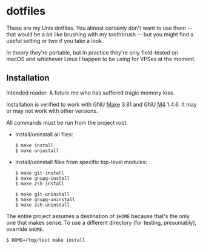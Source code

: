 # dotfiles #

These are my Unix dotfiles. You almost certainly don't want to use them --
that would be a bit like brushing with my toothbrush -- but you might find
a useful setting or two if you take a look.

In theory they're portable, but in practice they're only field-tested on macOS
and whichever Linux I happen to be using for VPSes at the moment.

## Installation ##

Intended reader: A future me who has suffered tragic memory loss.

Installation is verified to work with GNU [Make][] 3.81 and GNU [M4][] 1.4.6.
It may or may not work with other versions.

  [Make]: https://www.gnu.org/software/make
  [M4]: https://www.gnu.org/software/m4

All commands must be run from the project root.

-   Install/uninstall all files:

        $ make install
        $ make uninstall

-   Install/uninstall files from specific top-level modules:

        $ make git-install
        $ make gnupg-install
        $ make zsh-install

        $ make git-uninstall
        $ make gnupg-uninstall
        $ make zsh-uninstall

The entire project assumes a destination of `$HOME` because that's the only
one that makes sense. To use a different directory (for testing, presumably),
override `$HOME`.

    $ HOME=/tmp/test make install
